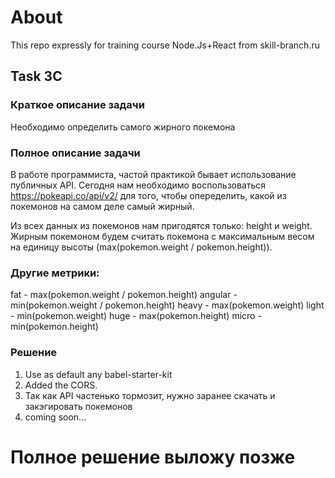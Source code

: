 # About
This repo expressly for training course Node.Js+React from skill-branch.ru

## Task 3С

### Краткое описание задачи
Необходимо определить самого жирного покемона

### Полное описание задачи
В работе программиста, частой практикой бывает использование публичных API. Сегодня нам необходимо воспользоваться https://pokeapi.co/api/v2/ для того, чтобы опеределить, какой из покемонов на самом деле самый жирный.

Из всех данных из покемонов нам пригодятся только: height и weight. Жирным покемоном будем считать покемона с максимальным весом на единицу высоты (max(pokemon.weight / pokemon.height)).

### Другие метрики:
fat - max(pokemon.weight / pokemon.height)
angular - min(pokemon.weight / pokemon.height)
heavy - max(pokemon.weight)
light - min(pokemon.weight)
huge - max(pokemon.height)
micro - min(pokemon.height)


### Решение
1. Use as default any babel-starter-kit
2. Added the CORS.
3. Так как API частенько тормозит, нужно заранее скачать и закэгировать покемонов
4. coming soon...

# Полное решение выложу позже
